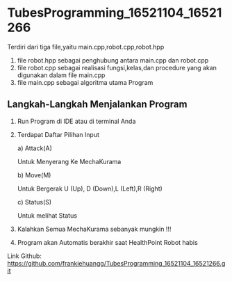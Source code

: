 # TubesProgramming_16521104_16521266
Terdiri dari tiga file,yaitu main.cpp,robot.cpp,robot.hpp  
1. file robot.hpp sebagai penghubung antara main.cpp dan robot.cpp 
2. file robot.cpp sebagai realisasi fungsi,kelas,dan procedure yang akan digunakan dalam file main.cpp
3. file main.cpp sebagai algoritma utama Program 
## Langkah-Langkah Menjalankan Program
1. Run Program di IDE atau di terminal Anda
2. Terdapat Daftar Pilihan Input 
 
   a) Attack(A) 
   
   Untuk Menyerang Ke MechaKurama 
   
   b) Move(M) 
   
   Untuk Bergerak U (Up), D (Down),L (Left),R (Right) 
   
   c) Status(S) 
   
   Untuk melihat Status 
3. Kalahkan Semua MechaKurama sebanyak mungkin !!!
4. Program akan Automatis berakhir saat HealthPoint Robot habis 

Link Github: https://github.com/frankiehuangg/TubesProgramming_16521104_16521266.git

